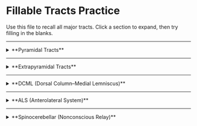 # Fillable Tracts Practice

Use this file to recall all major tracts. Click a section to expand, then try filling in the blanks.

---

<details>
<summary>**Pyramidal Tracts**</summary>

<details>
<summary>Lateral Corticospinal Tract</summary>

Origin: _______ (cortex)  
🔴 Decussates: _______ (medulla)  
Synapse: _______ horn LMN  
Function: Voluntary movement, fractionation  

</details>

<details>
<summary>Medial Corticospinal Tract</summary>

Origin: _______ (cortex)  
Descends: _______ (ipsilateral)  
Function: _______ movements (neck, shoulder, trunk)  

</details>

<details>
<summary>Corticobulbar (Corticobrainstem) Tract</summary>

Origin: _______ (cortex)  
Synapse: _______ motor nuclei  
Innervation: Bilateral except _______ face  

</details>

</details>

---

<details>
<summary>**Extrapyramidal Tracts**</summary>

<details>
<summary>Rubrospinal – Lateral Tract</summary>

Origin: _______ (midbrain)  
🔴 Decussates: _______  
Descends then synapsed on _______ MNs (wrist/finger extensors)  
Function: Helps control finger _______  

</details>

<details>
<summary>Vestibulospinal Tracts</summary>

Medial tract → _______ head/neck position  
Lateral tract → activates _______ muscles for balance  

</details>

<details>
<summary>Reticulospinal – Medial</summary>

Origin: Reticular formation  
Descends _______ (ipsilateral)  
Function: _______ posture/gross movement  

</details>

</details>

---

<details>
<summary>**DCML (Dorsal Column–Medial Lemniscus)**</summary>

<details>
<summary>Body (VPL)</summary>

1st order: start in _______ → ascend in _______ → synapse at _______  
2nd order: decussation at _______ → ascend medial lemniscus → synapse at _______  
3rd order: ascend to internal capsule → termination in _______  

</details>

<details>
<summary>Face (VPM)</summary>

1st order: start in _______ → synapse at _______ (pons)  
2nd order: decussation at _______ → ascend in trigeminal lemniscus → synapse at _______  
3rd order: ascend to internal capsule → termination in _______  

</details>

</details>

---

<details>
<summary>**ALS (Anterolateral System)**</summary>

<details>
<summary>Fast Pain – Body</summary>

1st order: start in _______ → synapse at _______ (lamina I, II, V)  
2nd order: decussation at _______ → ascend spinothalamic tract → synapse at _______  
3rd order: ascend to internal capsule → termination in _______  

</details>

<details>
<summary>Fast Pain – Face</summary>

1st order: start in _______ → synapse at _______ (brainstem/upper cervical)  
2nd order: decussation at _______ → ascend trigeminal lemniscus → synapse at _______  
3rd order: ascend to internal capsule → termination in _______  

</details>

<details>
<summary>Slow Pain – Face (TRIM)</summary>

Trigeminal → _______ formation → _______ nuclei → _______ cortical areas  

</details>

</details>

---

<details>
<summary>**Spinocerebellar (Nonconscious Relay)**</summary>

<details>
<summary>Posterior Spinocerebellar</summary>

Origin: 1st order synapse at _______ (T1–L2)  
Ascend _______ (ipsilateral) → enter via _______ cerebellar peduncle  

</details>

<details>
<summary>Cuneocerebellar</summary>

Origin: 1st order synapse at _______ nucleus (medulla)  
Ascend _______ (ipsilateral) → enter via _______ cerebellar peduncle  

</details>

<details>
<summary>Anterior Spinocerebellar</summary>

Origin: _______ interneurons (thoracolumbar)  
🔴 Double decussation: _______ and _______  
Ascend → enter via _______ cerebellar peduncle  

</details>

<details>
<summary>Rostral Spinocerebellar</summary>

Origin: _______ interneurons (cervical)  
Ascend → enter via _______ and _______ cerebellar peduncles  

</details>

</details>
